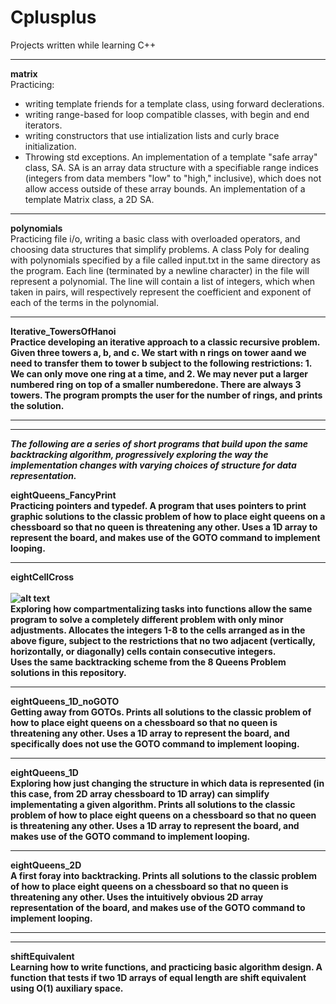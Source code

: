 # Cplusplus
Projects written while learning C++
<hr>

<b>matrix</b><br>
Practicing: 
  - writing template friends for a template class, using forward declerations.
  - writing range-based for loop compatible classes, with begin and end iterators.
  - writing constructors that use intialization lists and curly brace initialization.
  - Throwing std exceptions.
An implementation of a template "safe array" class, SA. SA is an array data structure with a specifiable range indices (integers from data members "low" to "high," inclusive), which does not allow access outside of these array bounds. 
An implementation of a template Matrix class, a 2D SA.  

<hr>

<b>polynomials</b><br>
Practicing file i/o, writing a basic class with overloaded operators, and choosing data structures that simplify problems. A class Poly for dealing with polynomials specified by a file called input.txt in the same directory as the program. Each line (terminated by a newline character) in the file will represent a polynomial. The line will contain a list of integers, which when taken in pairs, will respectively represent the coefficient and exponent of each of the terms in the polynomial.

<hr>

<b>Iterative_TowersOfHanoi<b><br>
Practice developing an iterative approach to a classic recursive problem. Given three towers a, b, and c. We start with n rings on tower aand we need to transfer them to tower b subject to the following restrictions: 1. We can only move one ring at a time, and 2. We may never put a larger numbered ring on top of a smaller numberedone. There are always 3 towers. The program prompts the user for the number of rings, and prints the solution.

<hr>
<hr>
<i>
The following are a series of short programs that build upon the same backtracking algorithm, progressively exploring the way the implementation changes with varying choices of structure for data representation.</i><br>  

<b>eightQueens_FancyPrint</b><br> 
Practicing pointers and typedef. A program that uses pointers to print graphic solutions to the classic problem of how to place eight queens on a chessboard so that no queen is threatening any other. Uses a 1D array to represent the board, and makes use of the GOTO command to implement looping.

<hr>

<b>eightCellCross</b><br>  
![alt text](http://i.imgur.com/inPvdwK.jpeg "8 Cell Cross") <br>
Exploring how compartmentalizing tasks into functions allow the same program to solve a completely different problem with only minor adjustments. Allocates the integers 1-8 to the cells arranged as in the above figure, subject to
the restrictions that no two adjacent (vertically, horizontally, or diagonally) cells contain consecutive integers.<br>
Uses the same backtracking scheme from the 8 Queens Problem solutions in this repository.<br>

<hr>

<b>eightQueens_1D_noGOTO</b><br>
Getting away from GOTOs. Prints all solutions to the classic problem of how to place eight queens on a chessboard so that no queen is threatening any other. Uses a 1D array to represent the board, and specifically does not use the GOTO command to implement looping.

<hr>

<b>eightQueens_1D</b><br> 
Exploring how just changing the structure in which data is represented (in this case, from 2D array chessboard to 1D array) can simplify implementating a given algorithm. Prints all solutions to the classic problem of how to place eight queens on a chessboard so that no queen is threatening any other. Uses a 1D array to represent the board, and makes use of the GOTO command to implement looping.

<hr>

<b>eightQueens_2D</b><br>
A first foray into backtracking. Prints all solutions to the classic problem of how to place eight queens on a chessboard so that no queen is threatening any other. Uses the intuitively obvious 2D array representation of the board, and makes use of the GOTO command to implement looping.

<hr>
<hr>

<b>shiftEquivalent</b><br>
Learning how to write functions, and practicing basic algorithm design. A function that tests if two 1D arrays of equal length are shift equivalent using O(1) auxiliary space. 
